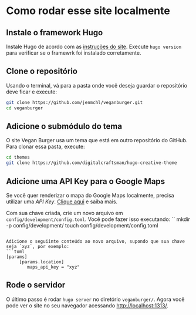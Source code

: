 # Como rodar esse site localmente

## Instale o framework Hugo

Instale Hugo de acordo com as [instruções do site](https://gohugo.io/getting-started/installing/). Execute `hugo version` para verificar se o framewrk foi instalado corretamente.

## Clone o repositório

Usando o terminal, vá para a pasta onde você deseja guardar o repositório deve ficar e execute:
```bash
git clone https://github.com/jenmchl/veganburger.git
cd veganburger
```

## Adicione o submódulo do tema

O site Vegan Burger usa um tema que está em outro repositório do GitHub. Para clonar essa pasta, execute:
```bash
cd themes
git clone https://github.com/digitalcraftsman/hugo-creative-theme
```

## Adicione uma API Key para o Google Maps

Se você quer renderizar o mapa do Google Maps localmente, precisa utilizar uma *API Key*. [Clique aqui](https://developers.google.com/maps/gmp-get-started) e saiba mais.

Com sua chave criada, crie um novo arquivo em `config/development/config.toml`. Você pode fazer isso executando:
``
mkdir -p config/development/
touch config/development/config.toml
```

Adicione o seguiinte conteúdo ao novo arquivo, supondo que sua chave seja `xyz`, por exemplo:
```toml
[params]
	 [params.location]
		maps_api_key = "xyz"

```

## Rode o servidor

O último passo é rodar `hugo server` no diretório `veganburger/`. Agora você pode ver o site no seu navegador acessando [http://localhost:1313/](http://localhost:1313/).
